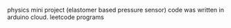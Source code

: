 physics mini project (elastomer based pressure sensor)
code was written in arduino cloud.
leetcode programs

